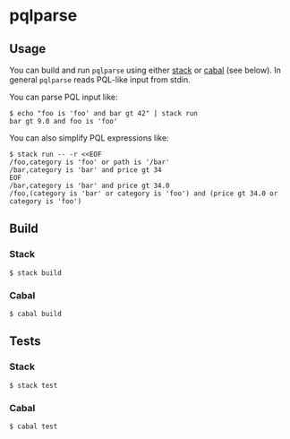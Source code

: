 # pqlparse


## Usage

You can build and run `pqlparse` using either [stack][stack] or [cabal][cabal]
(see below). In general `pqlparse` reads PQL-like input from stdin.

You can parse PQL input like:

```shell
$ echo "foo is 'foo' and bar gt 42" | stack run
bar gt 9.0 and foo is 'foo'
```

You can also simplify PQL expressions like:

```shell
$ stack run -- -r <<EOF
/foo,category is 'foo' or path is '/bar'
/bar,category is 'bar' and price gt 34
EOF
/bar,category is 'bar' and price gt 34.0
/foo,(category is 'bar' or category is 'foo') and (price gt 34.0 or category is 'foo')
```


## Build

### Stack

    $ stack build

### Cabal

    $ cabal build


## Tests

### Stack

    $ stack test

### Cabal

    $ cabal test


[cabal]: https://www.haskell.org/cabal/
[stack]: https://www.haskellstack.org/
